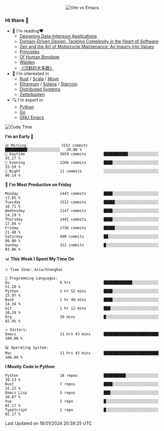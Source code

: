 <p align="center">
    <img src="https://gist.githubusercontent.com/coldnight/e696baffb094e71c96cb302118878eae/raw/40ea5053a6f66cc65f90f437e4173497da225958/banner.gif" alt="Vim vs Emacs" />
</p>

### Hi there 👋

- 📖 I'm reading❤️
    + [Designing Data-Intensive Applications](https://www.oreilly.com/library/view/designing-data-intensive-applications/9781491903063/)
    + [Domain-Driven Design: Tackling Complexity in the Heart of Software](https://www.dddcommunity.org/book/evans_2003/)
    + [Zen and the Art of Motorcycle Maintenance: An Inquiry into Values](https://en.wikipedia.org/wiki/Zen_and_the_Art_of_Motorcycle_Maintenance)
    + [Principles](https://www.principles.com/)
    + [Of Human Bondage](https://en.wikipedia.org/wiki/Of_Human_Bondage)
    + [Walden](https://en.wikipedia.org/wiki/Walden)
    + [《沉默的大多数》](https://en.wikipedia.org/wiki/Silent_majority)
- 🌱 I'm interested in
    + [Rust](https://www.rust-lang.org/) / [Scala](https://www.scala-lang.org/) / [Move](https://github.com/move-language/move/)
    + [Ethereum](https://ethereum.org/en/) / [Solana](https://solana.com/) / [Starcoin](https://github.com/starcoinorg/starcoin)
	+ [Distributed Systems](https://www.linuxzen.com/notes/topics/20200320174417_%E5%88%86%E5%B8%83%E5%BC%8F/)
	+ [Zettelkasten](https://www.linuxzen.com/notes/notes/20220120080920-slip_box/)
- 🔍 I'm expert in
    + [Python](https://www.python.org/)
    + [Go](https://go.dev/)
    + [GNU Emacs](https://www.gnu.org/software/emacs/)

<!--START_SECTION:waka-->
![Code Time](http://img.shields.io/badge/Code%20Time-2%2C621%20hrs%2012%20mins-blue)

**I'm an Early 🐤** 

```text
🌞 Morning                3152 commits        ██████████░░░░░░░░░░░░░░░   39.00 % 
🌆 Daytime                3659 commits        ███████████░░░░░░░░░░░░░░   45.27 % 
🌃 Evening                1260 commits        ████░░░░░░░░░░░░░░░░░░░░░   15.59 % 
🌙 Night                  11 commits          ░░░░░░░░░░░░░░░░░░░░░░░░░   00.14 % 
```
📅 **I'm Most Productive on Friday** 

```text
Monday                   1443 commits        ████░░░░░░░░░░░░░░░░░░░░░   17.85 % 
Tuesday                  1512 commits        █████░░░░░░░░░░░░░░░░░░░░   18.71 % 
Wednesday                1147 commits        ████░░░░░░░░░░░░░░░░░░░░░   14.19 % 
Thursday                 1442 commits        ████░░░░░░░░░░░░░░░░░░░░░   17.84 % 
Friday                   1736 commits        █████░░░░░░░░░░░░░░░░░░░░   21.48 % 
Saturday                 490 commits         ██░░░░░░░░░░░░░░░░░░░░░░░   06.06 % 
Sunday                   312 commits         █░░░░░░░░░░░░░░░░░░░░░░░░   03.86 % 
```


📊 **This Week I Spent My Time On** 

```text
🕑︎ Time Zone: Asia/Shanghai

💬 Programming Languages: 
Go                       6 hrs               █████████████░░░░░░░░░░░░   51.28 % 
Python                   1 hr 52 mins        ████░░░░░░░░░░░░░░░░░░░░░   15.97 % 
Bash                     1 hr 40 mins        ████░░░░░░░░░░░░░░░░░░░░░   14.34 % 
Git                      1 hr 12 mins        ███░░░░░░░░░░░░░░░░░░░░░░   10.28 % 
Org                      20 mins             █░░░░░░░░░░░░░░░░░░░░░░░░   02.95 % 

🔥 Editors: 
Emacs                    11 hrs 43 mins      █████████████████████████   100.00 % 

💻 Operating System: 
Mac                      11 hrs 43 mins      █████████████████████████   100.00 % 
```

**I Mostly Code in Python** 

```text
Python                   18 repos            ██████████░░░░░░░░░░░░░░░   39.13 % 
Rust                     7 repos             ████░░░░░░░░░░░░░░░░░░░░░   15.22 % 
Emacs Lisp               5 repos             ███░░░░░░░░░░░░░░░░░░░░░░   10.87 % 
Vue                      1 repo              █░░░░░░░░░░░░░░░░░░░░░░░░   02.17 % 
TypeScript               1 repo              █░░░░░░░░░░░░░░░░░░░░░░░░   02.17 % 
```




 Last Updated on 18/01/2024 20:39:25 UTC
<!--END_SECTION:waka-->
